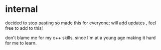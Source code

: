 # internal

decided to stop pasting so made this for everyone; will add updates , feel free to add to this!

don't blame me for my c++ skills, since I'm at a young age making it hard for me to learn.
